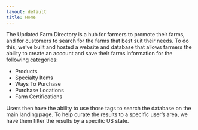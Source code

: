 ```yaml
---
layout: default
title: Home
---
```


<p>The Updated Farm Directory is a hub for farmers to promote their farms, and for customers to search for the farms that best suit their needs. To do this, we’ve built and hosted a website and database that allows farmers the ability to create an account and save their farms information for the following categories: </p>
<ul>
  <li>Products</li>
  <li>Specialty Items</li>
  <li>Ways To Purchase</li>
  <li>Purchase Locations</li>
  <li>Farm Certifications</li>
</ul>

<p>Users then have the ability to use those tags to search the database on the main landing page. To help curate the results to a specific user’s area, we have them filter the results by a specific US state. </p>